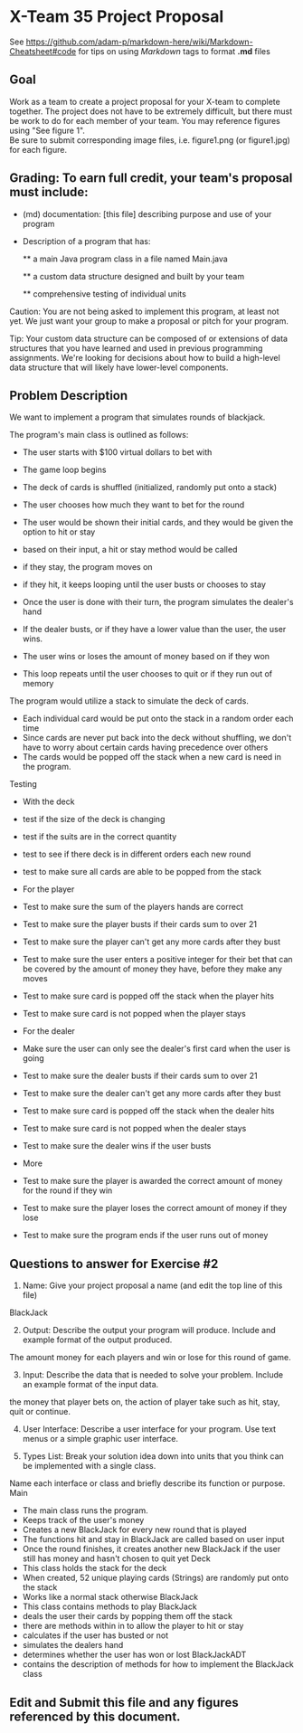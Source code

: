 # X-Team 35 Project Proposal

See https://github.com/adam-p/markdown-here/wiki/Markdown-Cheatsheet#code for tips on using *Markdown* tags to format __.md__ files

## Goal

Work as a team to create a project proposal for your X-team to complete together.
The project does not have to be extremely difficult,
but there must be work to do for each member of your team.
You may reference figures using "See figure 1".  
Be sure to submit corresponding image files, i.e. figure1.png (or figure1.jpg) for each figure.

## Grading: To earn full credit, your team's proposal must include:

* (md) documentation: [this file] describing purpose and use of your program

* Description of a program that has:

  ** a main Java program class in a file named Main.java
  
  ** a custom data structure designed and built by your team
  
  ** comprehensive testing of individual units
  
 Caution: You are not being asked to implement this program, at least not yet. 
 We just want your group to make a proposal or pitch for your program.
 
 Tip: Your custom data structure can be composed of or extensions of data structures that you have learned and used in previous programming assignments.  We're looking for decisions about how to build a high-level data structure that will likely have lower-level components.

## Problem Description
We want to implement a program that simulates rounds of blackjack.

The program's main class is outlined as follows:

- The user starts with $100 virtual dollars to bet with
- The game loop begins

- The deck of cards is shuffled (initialized, randomly put onto a stack)
- The user chooses how much they want to bet for the round
- The user would be shown their initial cards, and they would be given the option to hit or stay
- based on their input, a hit or stay method would be called
- if they stay, the program moves on
- if they hit, it keeps looping until the user busts or chooses to stay
- Once the user is done with their turn, the program simulates the dealer's hand
- If the dealer busts, or if they have a lower value than the user, the user wins.
- The user wins or loses the amount of money based on if they won

- This loop repeats until the user chooses to quit or if they run out of memory

The program would utilize a stack to simulate the deck of cards.
- Each individual card would be put onto the stack in a random order each time
- Since cards are never put back into the deck without shuffling, we don't have to worry about certain cards having precedence over others
- The cards would be popped off the stack when a new card is need in the program.

Testing
- With the deck
- test if the size of the deck is changing
- test if the suits are in the correct quantity
- test to see if there deck is in different orders each new round
- test to make sure all cards are able to be popped from the stack

- For the player
- Test to make sure the sum of the players hands are correct
- Test to make sure the player busts if their cards sum to over 21
- Test to make sure the player can't get any more cards after they bust
- Test to make sure the user enters a positive integer for their bet that can be covered by the amount of money they have, before they make any moves
- Test to make sure card is popped off the stack when the player hits
- Test to make sure card is not popped when the player stays

- For the dealer
- Make sure the user can only see the dealer's first card when the user is going
- Test to make sure the dealer busts if their cards sum to over 21
- Test to make sure the dealer can't get any more cards after they bust
- Test to make sure card is popped off the stack when the dealer hits
- Test to make sure card is not popped when the dealer stays
- Test to make sure the dealer wins if the user busts

- More
- Test to make sure the player is awarded the correct amount of money for the round if they win
- Test to make sure the player loses the correct amount of money if they lose
- Test to make sure the program ends if the user runs out of money


## Questions to answer for Exercise #2

1. Name: Give your project proposal a name (and edit the top line of this file)

BlackJack

2. Output: Describe the output your program will produce.  Include and example format of the output produced.

The amount money for each players and win or lose for this round of game.

3. Input: Describe the data that is needed to solve your problem. Include an example format of the input data.

the money that player bets on, the action of player take such as hit, stay, quit or continue.

4. User Interface: Describe a user interface for your program.  Use text menus or a simple graphic user interface.



5. Types List: Break your solution idea down into units that you think can be implemented with a single class.



Name each interface or class and briefly describe its function or purpose.
Main
- The main class runs the program.
- Keeps track of the user's money
- Creates a new BlackJack for every new round that is played
- The functions hit and stay in BlackJack are called based on user input
- Once the round finishes, it creates another new BlackJack if the user still has money and hasn't chosen to quit yet
Deck
- This class holds the stack for the deck
- When created, 52 unique playing cards (Strings) are randomly put onto the stack
- Works like a normal stack otherwise
BlackJack
- This class contains methods to play BlackJack
- deals the user their cards by popping them off the stack
- there are methods within in to allow the player to hit or stay
- calculates if the user has busted or not
- simulates the dealers hand
- determines whether the user has won or lost
BlackJackADT
- contains the description of methods for how to implement the BlackJack class

## Edit and Submit this file and any figures referenced by this document.

